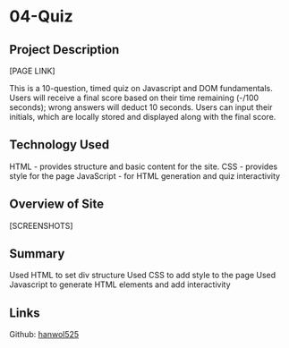# 04-Quiz

## Project Description
[PAGE LINK]

This is a 10-question, timed quiz on Javascript and DOM fundamentals. Users will receive a final score based on their time remaining (-/100 seconds); wrong answers will deduct 10 seconds. Users can input their initials, which are locally stored and displayed along with the final score.

## Technology Used
HTML - provides structure and basic content for the site.
CSS - provides style for the page
JavaScript - for HTML generation and quiz interactivity

## Overview of Site
[SCREENSHOTS]

## Summary
Used HTML to set div structure
Used CSS to add style to the page
Used Javascript to generate HTML elements and add interactivity

## Links
Github: <a href="https://github.com/hanwol525">hanwol525</a>
